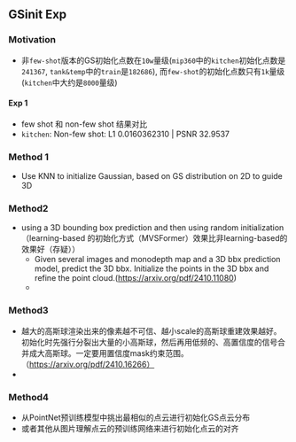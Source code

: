 ## GSinit Exp
### Motivation
* 非`few-shot`版本的GS初始化点数在`10w`量级(`mip360`中的`kitchen`初始化点数是`241367`, `tank&temp`中的`train`是`182686`), 而`few-shot`的初始化点数只有`1k`量级(`kitchen`中大约是`8000`量级)
#### Exp 1
- few shot 和 non-few shot 结果对比
 - `kitchen`: Non-few shot: L1 0.0160362310 | PSNR 32.9537
### Method 1
- Use KNN to initialize Gaussian, based on GS distribution on 2D to guide 3D
### Method2
- using a 3D bounding box prediction and then using random initialization（learning-based 的初始化方式（MVSFormer）效果比非learning-based的效果好（存疑））
  - Given several images and monodepth map and a 3D bbx prediction model, predict the 3D bbx. Initialize the points in the 3D bbx and refine the point cloud.(https://arxiv.org/pdf/2410.11080)
  - 
### Method3
- 越大的高斯球渲染出来的像素越不可信、越小scale的高斯球重建效果越好。初始化时先强行分裂出大量的小高斯球，然后再用低频的、高置信度的信号合并成大高斯球。一定要用置信度mask约束范围。（https://arxiv.org/pdf/2410.16266）
- 
### Method4
- 从PointNet预训练模型中挑出最相似的点云进行初始化GS点云分布
- 或者其他从图片理解点云的预训练网络来进行初始化点云的对齐

